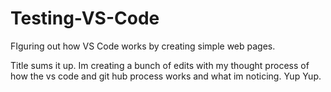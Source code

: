 # Testing-VS-Code
FIguring out how VS Code works by creating simple web pages. 

Title sums it up. Im creating a bunch of edits with my thought process of how the vs code and git hub process works and what im noticing. Yup Yup.
